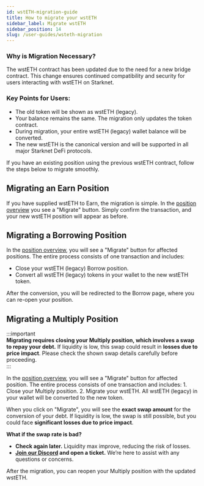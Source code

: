 ```yaml
---
id: wstETH-migration-guide
title: How to migrate your wstETH
sidebar_label: Migrate wstETH
sidebar_position: 14
slug: /user-guides/wsteth-migration
---
```


### Why is Migration Necessary?

The wstETH contract has been updated due to the need for a new bridge contract. This change ensures continued compatibility and security for users interacting with wstETH on Starknet.

### Key Points for Users:
- The old token will be shown as wstETH (legacy).
- Your balance remains the same. The migration only updates the token contract.
- During migration, your entire wstETH (legacy) wallet balance will be converted.
- The new wstETH is the canonical version and will be supported in all major Starknet DeFi protocols.

If you have an existing position using the previous wstETH contract, follow the steps below to migrate smoothly.

## Migrating an Earn Position

If you have supplied wstETH to Earn, the migration is simple. In the [position overview](https://vesu.xyz/positions/earn) you see a "Migrate" button. Simply confirm the transaction, and your new wstETH position will appear as before.

## Migrating a Borrowing Position

In the [position overview](https://vesu.xyz/positions/), you will see a "Migrate" button for affected positions. The entire process consists of one transaction and includes:

- Close your wstETH (legacy) Borrow position.
- Convert all wstETH (legacy) tokens in your wallet to the new wstETH token.

After the conversion, you will be redirected to the Borrow page, where you can re-open your position.


## Migrating a Multiply Position

:::important  
**Migrating requires closing your Multiply position, which involves a swap to repay your debt.** If liquidity is low, this swap could result in **losses due to price impact**. Please check the shown swap details carefully before proceeding.  
:::

In the [position overview](https://vesu.xyz/positions/multiply), you will see a "Migrate" button for affected position. The entire process consists of one transaction and includes:
	1.	Close your Multiply position. 
	2.	Migrate your wstETH. All wstETH (legacy) in your wallet will be converted to the new token.

When you click on "Migrate", you will see the **exact swap amount** for the conversion of your debt. If liquidity is low, the swap is still possible, but you could face **significant losses due to price impact**.

**What if the swap rate is bad?**  
- **Check again later.** Liquidity max improve, reducing the risk of losses.  
- **[Join our Discord](https://discord.gg/EnGxxWSZ) and open a ticket.** We’re here to assist with any questions or concerns. 

After the migration, you can reopen your Multiply position with the updated wstETH.